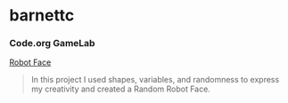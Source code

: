 # barnettc
### Code.org GameLab
[Robot Face](https//barnettc27.github.io/RobotFace/)
>In this project I used shapes, variables, and randomness to express my creativity and created a Random Robot Face.
